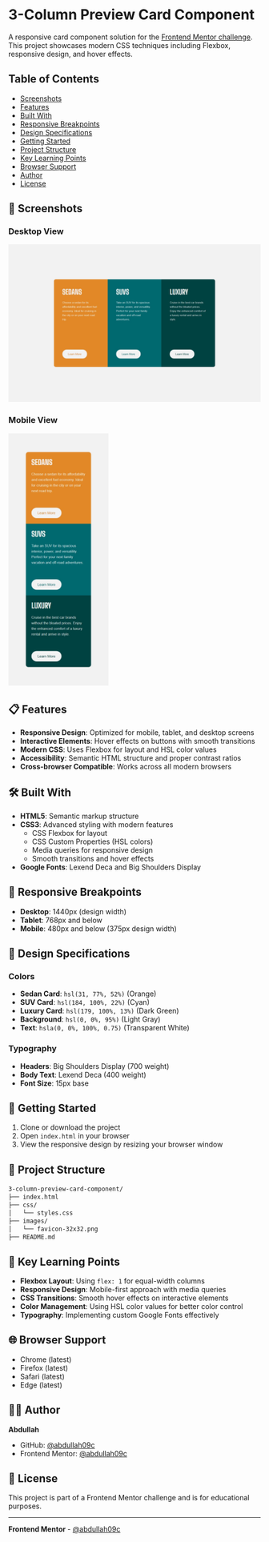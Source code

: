 # 3-Column Preview Card Component

A responsive card component solution for the [Frontend Mentor challenge](https://www.frontendmentor.io/challenges/3column-preview-card-component-pH92eAR2-). This project showcases modern CSS techniques including Flexbox, responsive design, and hover effects.

## Table of Contents

- [Screenshots](#-screenshots)
- [Features](#-features)
- [Built With](#️-built-with)
- [Responsive Breakpoints](#-responsive-breakpoints)
- [Design Specifications](#-design-specifications)
- [Getting Started](#-getting-started)
- [Project Structure](#-project-structure)
- [Key Learning Points](#-key-learning-points)
- [Browser Support](#-browser-support)
- [Author](#-author)
- [License](#-license)

## 📸 Screenshots

### Desktop View
<img src="./screenshots/desktop.png" alt="Desktop View" width="600">

### Mobile View
<img src="./screenshots/mobile.png" alt="Mobile View" width="200">

## 📋 Features

- **Responsive Design**: Optimized for mobile, tablet, and desktop screens
- **Interactive Elements**: Hover effects on buttons with smooth transitions
- **Modern CSS**: Uses Flexbox for layout and HSL color values
- **Accessibility**: Semantic HTML structure and proper contrast ratios
- **Cross-browser Compatible**: Works across all modern browsers

## 🛠️ Built With

- **HTML5**: Semantic markup structure
- **CSS3**: Advanced styling with modern features
  - CSS Flexbox for layout
  - CSS Custom Properties (HSL colors)
  - Media queries for responsive design
  - Smooth transitions and hover effects
- **Google Fonts**: Lexend Deca and Big Shoulders Display

## 📱 Responsive Breakpoints

- **Desktop**: 1440px (design width)
- **Tablet**: 768px and below
- **Mobile**: 480px and below (375px design width)

## 🎨 Design Specifications

### Colors
- **Sedan Card**: `hsl(31, 77%, 52%)` (Orange)
- **SUV Card**: `hsl(184, 100%, 22%)` (Cyan)
- **Luxury Card**: `hsl(179, 100%, 13%)` (Dark Green)
- **Background**: `hsl(0, 0%, 95%)` (Light Gray)
- **Text**: `hsla(0, 0%, 100%, 0.75)` (Transparent White)

### Typography
- **Headers**: Big Shoulders Display (700 weight)
- **Body Text**: Lexend Deca (400 weight)
- **Font Size**: 15px base

## 🚀 Getting Started

1. Clone or download the project
2. Open `index.html` in your browser
3. View the responsive design by resizing your browser window

## 📁 Project Structure

```
3-column-preview-card-component/
├── index.html
├── css/
│   └── styles.css
├── images/
│   └── favicon-32x32.png
├── README.md
```

## 🎯 Key Learning Points

- **Flexbox Layout**: Using `flex: 1` for equal-width columns
- **Responsive Design**: Mobile-first approach with media queries
- **CSS Transitions**: Smooth hover effects on interactive elements
- **Color Management**: Using HSL color values for better color control
- **Typography**: Implementing custom Google Fonts effectively

## 🌐 Browser Support

- Chrome (latest)
- Firefox (latest)
- Safari (latest)
- Edge (latest)

## 👨‍💻 Author

**Abdullah**
- GitHub: [@abdullah09c](https://github.com/abdullah09c)
- Frontend Mentor: [@abdullah09c](https://www.frontendmentor.io/profile/abdullah09c)

## 📝 License

This project is part of a Frontend Mentor challenge and is for educational purposes.

---

**Frontend Mentor** - [@abdullah09c](https://www.frontendmentor.io/profile/abdullah09c)

